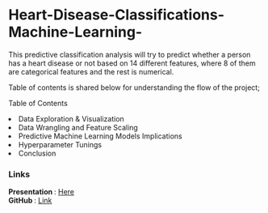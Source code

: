# Heart-Disease-Classifications-Machine-Learning-

This predictive classification analysis will try to predict whether a person has a heart disease or not based on 14 different features, where 8 of them are categorical features and the rest is numerical.

Table of contents is shared below for understanding the flow of the project;

Table of Contents

<li>Data Exploration & Visualization </li>
<li>Data Wrangling and Feature Scaling</li>
<li>Predictive Machine Learning Models Implications</li>
<li>Hyperparameter Tunings</li>
<li>Conclusion</li>

### Links
<b> Presentation </b>: [Here](https://docs.google.com/presentation/d/1pH5LVQ_9YgeSH30Z-2zauJvv2lg1qeyIqpWKjg9I6xk/edit#slide=id.gad2965afc9_1_5)</br>
<b> GitHub </b>: [Link](https://github.com/gorkemguneser/Youtube-Trending-Videos-Statistical-Analysis)</br>
